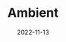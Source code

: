 ---
title: "Ambient"
description: "Analyze customer service calls to get an overview of your service quality and effectiveness."
date: 2022-11-13
url: "https://devpost.com/software/ambient-5xmhgo"
img: "assets/img/ambient.png"
---